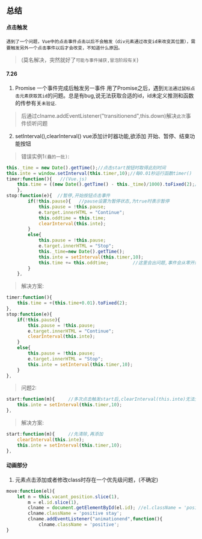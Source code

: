 ## 总结
#### 点击触发

    遇到了一个问题，Vue中的点击事件点击以后不会触发（div元素通过改变id来改变其位置），需要触发另外一个点击事件以后才会改变，不知道什么原因。
> (莫名解决，突然就好了`可能与事件捕获,冒泡阶段有关`)
#### 7.26

1. Promise
一个事件完成后触发另一事件
用了Promise之后，遇到`无法通过鼠标点击元素获取其id`的问题。总是有bug,说无法获取合适的id，id未定义推测和函数的传参有关`未验证`.
> 后通过clname.addEventListener("transitionend",this.down)解决`此次`事件侦听问题
2. setInterval(),clearInterval()
vue添加计时器功能,欲添加  开始、暂停、结束功能按钮
> 错误实例1`(蠢的一批)`:
```js
this._time = new Date().getTime();//点击start按钮时取得此刻时间
this.inte = window.setInterval(this.timer,10);//每0.01秒运行函数timer()
timer:function(){   //(Vue.js)
    this.time = ((new Date().getTime() - this._time)/1000).toFixed(2);//记录并显示进行游戏的时间,
    },
stop:function(e){  //暂停,开始按钮点击事件
        if(!this.pause){   //pause设置为暂停状态,为true时表示暂停
            this.pause = !this.pause;
            e.target.innerHTML = "Continue";
            this.oddtime = this.time;
            clearInterval(this.inte);
        }
        else{
            this.pause = !this.pause;
            e.target.innerHTML = "Stop";
            this._time=new Date().getTime();
            this.inte = setInterval(this.timer,10);
            this.time += this.oddtime;         //这里会出问题,事件会从零开始重新计时,而不是继续
        }
    },
```
> 解决方案:
```js
timer:function(){
    this.time = +(this.time+0.01).toFixed(2);
},
stop:function(e){
    if(!this.pause){
        this.pause = !this.pause;
        e.target.innerHTML = "Continue";
        clearInterval(this.inte);
    }
    else{
        this.pause = !this.pause;
        e.target.innerHTML = "Stop";
        this.inte = setInterval(this.timer,10);
    }
},
```
> 问题2:
```js
start:function(m){     //多次点击触发start后,clearInterval(this.inte)无法生效,暂停按钮失效
    this.inte = setInterval(this.timer,10);
},
```
> 解决方案:
```js
start:function(m){     //先清除,再添加  
    clearInterval(this.inte);
    this.inte = setInterval(this.timer,10);
},
```
#### 动画部分
1. 元素点击添加或者修改class时存在一个优先级问题，(不确定)
``` js
move:function(el){
    let n = this.vacant_position.slice(1),
        m = el.id.slice(1),
        clname = document.getElementById(el.id); //el.className = 'positive stay';直接设置不起作用
        clname.className = 'positive stay';
        clname.addEventListener("animationend",function(){
            clname.className = 'positive';                    
}
```